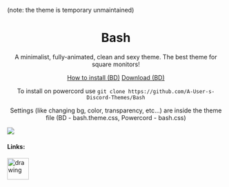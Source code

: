 (note: the theme is temporary unmaintained)
<h1 align=center>Bash</h1>

<p align=center>A minimalist, fully-animated, clean and sexy theme. The best theme for square monitors!</p>

<p align=center><a href=https://0x71.cc/bd/guide/#installthemesplugins>How to install (BD)</a> <a href="https://betterdiscord.net/ghdl?id=3107">Download (BD)</a></p>

<p align=center>To install on powercord use <code>git clone https://github.com/A-User-s-Discord-Themes/Bash</code></p>

<p align=center>Settings (like changing bg, color, transparency, etc...) are inside the theme file (BD - bash.theme.css, Powercord - bash.css)</p>

![](https://cdn.discordapp.com/attachments/539180316447997974/691679834316996628/unknown.png)

#### Links:

[<img src="https://i.redd.it/cpk12az6mo141.png" alt="drawing" width="50"/>](https://discord.gg/jGmSTkk)
